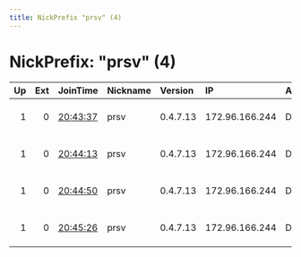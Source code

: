 ```yaml
---
title: NickPrefix "prsv" (4)
---
```


# NickPrefix: "prsv" (4)

|   Up |   Ext | JoinTime                                                                                              | Nickname   | Version   | IP             | AS        | CC   |   ORp |   Dirp | OS    | Contact                            |   eFamMembers |
|-----:|------:|:------------------------------------------------------------------------------------------------------|:-----------|:----------|:---------------|:----------|:-----|------:|-------:|:------|:-----------------------------------|--------------:|
|    1 |     0 | [20:43:37](https://nusenu.github.io/OrNetStats/w/relay/42E4B69D3BC877155F80ABEF86EA7ED26C758F87.html) | prsv       | 0.4.7.13  | 172.96.166.244 | DEDICATED | us   |  9000 |      0 | Linux | email:admin prsv.ch url:https://pr |           156 |
|    1 |     0 | [20:44:13](https://nusenu.github.io/OrNetStats/w/relay/8474E186E0ABAAD2C06A7B5B73BE6DBC821264A8.html) | prsv       | 0.4.7.13  | 172.96.166.244 | DEDICATED | us   |  9100 |      0 | Linux | email:admin prsv.ch url:https://pr |           156 |
|    1 |     0 | [20:44:50](https://nusenu.github.io/OrNetStats/w/relay/E5FB003F81496CE657C2EE8A3DC542C79F907B29.html) | prsv       | 0.4.7.13  | 172.96.166.244 | DEDICATED | us   |  9200 |      0 | Linux | email:admin prsv.ch url:https://pr |           156 |
|    1 |     0 | [20:45:26](https://nusenu.github.io/OrNetStats/w/relay/9FA5B5CE13082EC1065EAF4FA504B4447043BA40.html) | prsv       | 0.4.7.13  | 172.96.166.244 | DEDICATED | us   |  9300 |      0 | Linux | email:admin prsv.ch url:https://pr |           156 |
